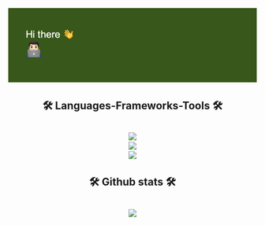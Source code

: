 <img src="https://github.com/baptisteCanac/baptisteCanac/blob/main/git_banner.png">
<!--<h1 align="center">
  Hi there 👋
</h1>-->

<h2 align="center">🛠️  Languages-Frameworks-Tools 🛠️</h2><br/>
  <div align="center">
    <a href="https://skillicons.dev">
      <img src="https://skillicons.dev/icons?i=python,flask,typescript,java,html,css,mysql,bash,php" /><br>
      <img src="https://skillicons.dev/icons?i=vue,github,figma,git,jquery,selenium" /><br>
      <img src="https://skillicons.dev/icons?i=raspberrypi,linux,apple" /><br>
    </a>
</div>

<h2 align="center">🛠️  Github stats 🛠️</h2><br/>

<div align="center">
  <img src="https://github-readme-stats.vercel.app/api/top-langs/?username=baptisteCanac&hide_progress=true&theme=merko">
</div>

<br>

<!-- <img src="https://github-profile-trophy.vercel.app/?username=baptisteCanac&theme=onedark&title=-Stars,-Followers,-Reviews,-PullRequest,-Issues"> -->
